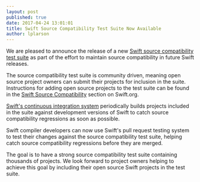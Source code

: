 ```yaml
---
layout: post
published: true
date: 2017-04-24 13:01:01
title: Swift Source Compatibility Test Suite Now Available
author: lplarson
---
```


We are pleased to announce the release of a new [Swift source compatibility test
suite](https://github.com/apple/swift-source-compat-suite) as part of the effort
to maintain source compatibility in future Swift releases.

The source compatibility test suite is community driven, meaning open source
project owners can submit their projects for inclusion in the suite.
Instructions for adding open source projects to the test suite can be found in
the [Swift Source Compatibility](/documentation/source-compatibility) section on Swift.org.

[Swift's continuous integration system](https://ci.swift.org) periodically
builds projects included in the suite against development versions of Swift to
catch source compatibility regressions as soon as possible.

Swift compiler developers can now use Swift's pull request testing system
to test their changes against the source compatibility test suite, helping
catch source compatibility regressions before they are merged.

The goal is to have a strong source compatibility test suite containing
thousands of projects. We look forward to project owners helping to achieve
this goal by including their open source Swift projects in the test suite.
